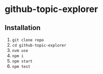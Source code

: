 # github-topic-explorer

## Installation

1. `git clone repo`
2. `cd github-topic-explorer`
3. `nvm use`
4. `npm i`
5. `npm start`
6. `npm test`


